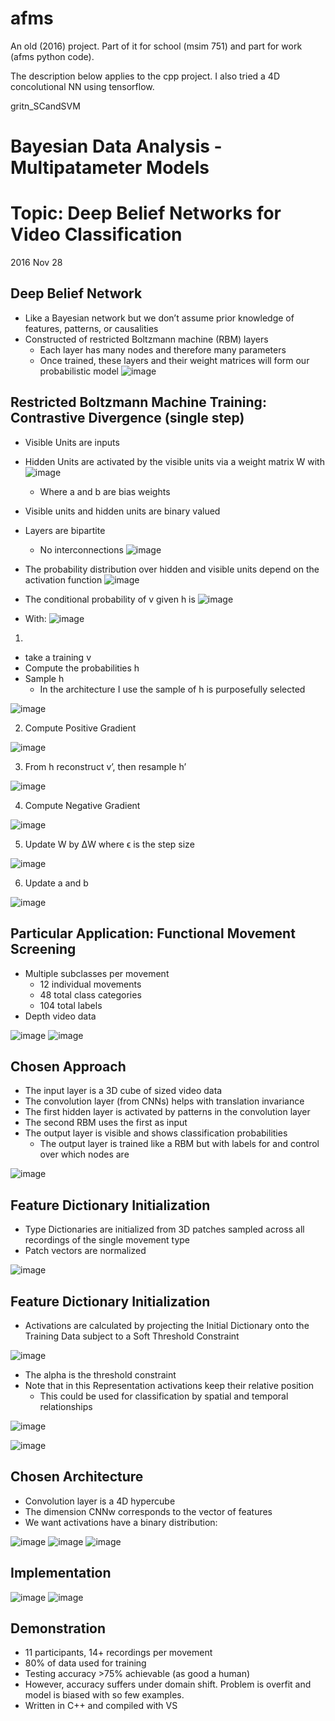 # afms
An old (2016) project.  Part of it for school (msim 751) and part for work (afms python code).

The description below applies to the cpp project.  I also tried a 4D concolutional NN using tensorflow.

gritn_SCandSVM 

# Bayesian Data Analysis - Multipatameter Models
# Topic: Deep Belief Networks for Video Classification
2016 Nov 28
## Deep Belief Network
- Like a Bayesian network but we don’t assume prior knowledge of features, patterns, or causalities
- Constructed of restricted Boltzmann machine (RBM) layers
  - Each layer has many nodes and therefore many parameters
  - Once trained, these layers and their weight matrices will form our probabilistic model
![image](https://user-images.githubusercontent.com/56926839/162315889-33237a0b-1346-4002-80cb-f209a866ced4.png)

## Restricted Boltzmann Machine Training: Contrastive Divergence (single step)
- Visible Units are inputs
- Hidden Units are activated by the visible units via a weight matrix W with
![image](https://user-images.githubusercontent.com/56926839/162316330-224db8f8-418f-478a-a035-8c6a8ec7de30.png)
  - Where a and b are bias weights
- Visible units and hidden units are binary valued
- Layers are bipartite
  - No interconnections
![image](https://user-images.githubusercontent.com/56926839/162316694-e37b83dc-6481-4f3d-91b1-0e2b4414bbe8.png)

- The probability distribution over hidden and visible units depend on the activation function
![image](https://user-images.githubusercontent.com/56926839/162316988-d1d78ffd-44f8-4aa1-8018-5ad132070947.png)

- The conditional probability of v given h is
![image](https://user-images.githubusercontent.com/56926839/162317051-46688d8e-5982-4564-b8e1-4dbb8fb2ac79.png)

- With:
![image](https://user-images.githubusercontent.com/56926839/162317133-2d53cf0f-f419-420e-9989-a2b0b3c6a64d.png)

1) 
  - take a training v
  - Compute the probabilities h
  - Sample h
    - In the architecture I use the sample of h is purposefully selected
   
![image](https://user-images.githubusercontent.com/56926839/162317754-4989fad0-2d62-4c9c-a243-0a9b8512836a.png)

2) Compute Positive Gradient

![image](https://user-images.githubusercontent.com/56926839/162317890-f9a054f8-f221-48e8-b432-e3fd29c243d5.png)

3) From h reconstruct v’, then resample h’

![image](https://user-images.githubusercontent.com/56926839/162317989-ad62738f-8d54-4437-96af-54439a409bfa.png)

4) Compute Negative Gradient

![image](https://user-images.githubusercontent.com/56926839/162318102-487852e0-8b50-4e3e-9313-6ed51e31ac8f.png)

5) Update W by ΔW where ϵ is the step size

![image](https://user-images.githubusercontent.com/56926839/162318159-f0b6207c-463f-43aa-a02a-0dc3211f9a4c.png)

6) Update a and b

![image](https://user-images.githubusercontent.com/56926839/162318529-8664f53b-3daa-4b64-9f4b-fe108180252f.png)

## Particular Application: Functional Movement Screening
- Multiple subclasses per movement
  - 12 individual movements
  - 48 total class categories
  - 104 total labels
- Depth video data

![image](https://user-images.githubusercontent.com/56926839/162320719-73dcd101-1500-4d8b-8f9f-665e7165bdb8.png)
![image](https://user-images.githubusercontent.com/56926839/162320771-5e815c33-541d-44b6-bb56-70c8a4ab5fa3.png)

## Chosen Approach
- The input layer is a 3D cube of sized video data
- The convolution layer (from CNNs) helps with translation invariance 
- The first hidden layer is activated by patterns in the convolution layer
- The second RBM uses the first as input
- The output layer is visible and shows classification probabilities
  - The output layer is trained like a RBM but with labels for and control over which nodes are 
  
![image](https://user-images.githubusercontent.com/56926839/162323684-fb5d5291-dbfb-428c-b09a-5c0e3e504628.png)

## Feature Dictionary Initialization
- Type Dictionaries are initialized from 3D patches sampled across all recordings of the single movement type
- Patch vectors are normalized

![image](https://user-images.githubusercontent.com/56926839/162323771-5c889fd8-cd9c-435d-928e-adca5bf91c73.png)

## Feature Dictionary Initialization
- Activations are calculated by projecting the Initial Dictionary onto the Training Data subject to a Soft Threshold Constraint

![image](https://user-images.githubusercontent.com/56926839/162323913-7f23ac9a-4f56-4ed0-b5de-1732133e2aeb.png)

- The alpha is the threshold constraint
- Note that in this Representation activations keep their relative position
  - This could be used for classification by spatial and temporal relationships

![image](https://user-images.githubusercontent.com/56926839/162323947-393f2219-a6ab-4435-8abf-b03d621f35da.png)

![image](https://user-images.githubusercontent.com/56926839/162323991-2eff75c5-9d12-4137-a0ba-08db3718e633.png)


## Chosen Architecture
- Convolution layer is a 4D hypercube
- The dimension CNNw corresponds to the vector of features
- We want activations have a binary distribution:

![image](https://user-images.githubusercontent.com/56926839/162321215-79d64502-5ecc-4dc7-9460-06a8dddeaf87.png)
![image](https://user-images.githubusercontent.com/56926839/162321304-ce46f053-278d-4833-ae4a-41c811bf5e0b.png)
![image](https://user-images.githubusercontent.com/56926839/162321388-4f4e6a7d-dc32-4e7a-82f6-29c27949c49e.png)

## Implementation

![image](https://user-images.githubusercontent.com/56926839/162324187-4cb14f12-a85c-43da-a00d-b1c150a2f202.png)
![image](https://user-images.githubusercontent.com/56926839/162324255-634dd4dd-f711-4af8-9aca-9e5e97476439.png)

## Demonstration
- 11 participants, 14+ recordings per movement
- 80% of data used for training
- Testing accuracy >75% achievable (as good a human)
- However, accuracy suffers under domain shift.  Problem is overfit and model is biased with so few examples.
- Written in C++ and compiled with VS









